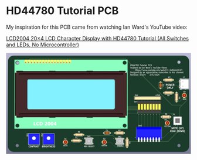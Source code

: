 # HD44780 Tutorial PCB

My inspiration for this PCB came from watching Ian Ward's YouTube video:

[LCD2004 20×4 LCD Character Display with HD44780 Tutorial (All Switches and LEDs, No Microcontroller)](https://www.youtube.com/watch?v=Gd6GUsHL4FI)


![PCB Front Image](HD44780-tutorial-PCB-front.jpg)
